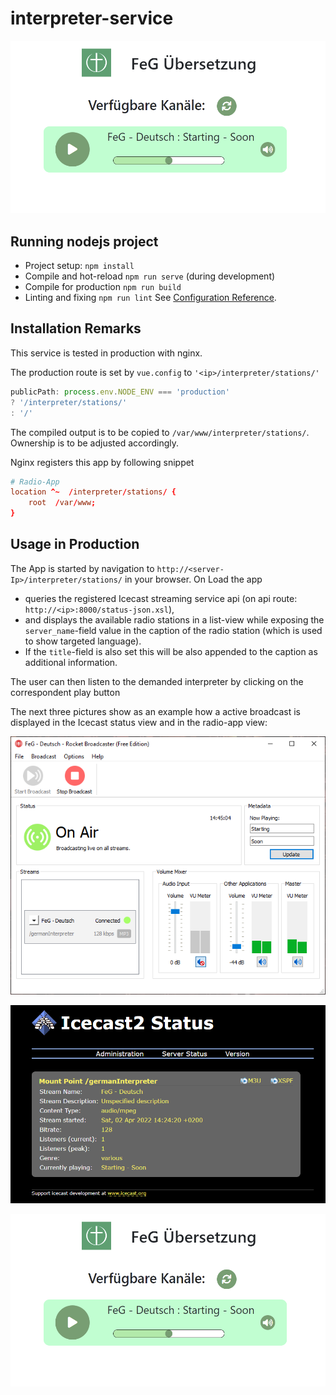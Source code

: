# interpreter-service
![Radio-App-View](doc/Radio-App-View.png)

## Running nodejs project
- Project setup: `npm install`
- Compile and hot-reload `npm run serve` (during development)
- Compile for production `npm run build`
- Linting and fixing `npm run lint`
See [Configuration Reference](https://cli.vuejs.org/config/).

## Installation Remarks 
This service is tested in production with nginx. 

The production route is set by `vue.config` to `'<ip>/interpreter/stations/'`
``` js
publicPath: process.env.NODE_ENV === 'production'
? '/interpreter/stations/'
: '/'
```

The compiled output is to be copied to `/var/www/interpreter/stations/`.
Ownership is to be adjusted accordingly.

Nginx registers this app by following snippet
``` conf
# Radio-App
location ^~  /interpreter/stations/ {
    root  /var/www;
}
```

## Usage in Production
The App is started by navigation to `http://<server-Ip>/interpreter/stations/` 
in your browser.
On Load the app
- queries the registered Icecast streaming service api 
    (on api route: `http://<ip>:8000/status-json.xsl`),
- and displays the available radio stations in a list-view while exposing the
    `server_name`-field value in the caption of the radio station
    (which is used to show targeted language).
- If the `title`-field is also set this will be also appended to the caption as 
    additional information.

The user can then listen to the demanded interpreter by clicking on the 
correspondent play button

The next three pictures show as an example how a active broadcast is displayed 
in the Icecast status view and in the radio-app view:

![Braadcast-App](doc/Broadcaster-App.png)

![Icecast2-Status-Page](doc/Icecast2-Status-Page.png)

![Radio-App-View](doc/Radio-App-View.png)
